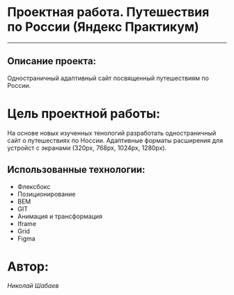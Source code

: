 # Проектная работа. Путешествия по России (Яндекс Практикум)

-------------------

## Описание проекта:

Одностраничный адаптивный сайт посвященный путешествиям по России.

# Цель проектной работы:

На основе новых изученных тенологий разработать одностраничный сайт о путешествиях по Hоссии. Адаптивные форматы расширения для устройст с экранами (320px, 768px, 1024px, 1280px).

## Использованные технологии:
* Флексбокс
* Позиционирование
* BEM
* GIT
* Анимация и трансформация
* Iframe
* Grid
* Figma

# Автор:
*Николай Шабаев*
